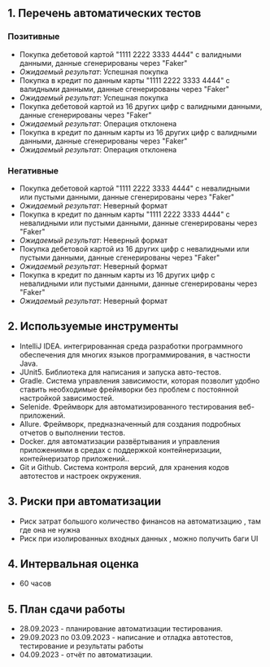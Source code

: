 

## 1. Перечень автоматических тестов 

### Позитивные

- Покупка дебетовой картой "1111 2222 3333 4444" с валидными данными, данные сгенерированы через "Faker"
- _Ожидаемый результат_: Успешная покупка
- Покупка в кредит по данным карты "1111 2222 3333 4444" с валидными данными, данные сгенерированы через "Faker"
- _Ожидаемый результат_: Успешная покупка
- Покупка дебетовой картой из 16 других цифр с валидными данными, данные сгенерированы через "Faker"
- _Ожидаемый результат_: Операция отклонена
- Покупка в кредит по данным карты из 16 других цифр с валидными данными, данные сгенерированы через "Faker"
- _Ожидаемый результат_: Операция отклонена

### Негативные

- Покупка дебетовой картой "1111 2222 3333 4444" с невалидными или пустыми данными, данные сгенерированы через "Faker"
- _Ожидаемый результат_: Неверный формат
- Покупка в кредит по данным карты "1111 2222 3333 4444" с невалидными или пустыми данными, данные сгенерированы через "Faker"
- _Ожидаемый результат_: Неверный формат
- Покупка дебетовой картой из 16 других цифр с невалидными или пустыми данными, данные сгенерированы через "Faker"
- _Ожидаемый результат_: Неверный формат
- Покупка в кредит по данным карты из 16 других цифр с невалидными или пустыми данными, данные сгенерированы через "Faker"
- _Ожидаемый результат_: Неверный формат


## 2. Используемые инструменты 

- IntelliJ IDEA. интегрированная среда разработки программного обеспечения для многих языков программирования, в частности Java.
- JUnit5. Библиотека для написания и запуска авто-тестов.
- Gradle. Система управления зависимости, которая позволит удобно ставить необходимые фреймворки без проблем с постоянной настройкой зависимостей.
- Selenide. Фреймворк для автоматизированного тестирования веб-приложений.
- Allure. Фреймворк, предназначенный для создания подробных отчетов о выполнении тестов.
- Docker.  для автоматизации развёртывания и управления приложениями в средах с поддержкой контейнеризации, контейнеризатор приложений..
- Git и Github. Система контроля версий, для хранения кодов автотестов и настроек окружения.

## 3. Риски при автоматизации 

- Риск затрат большого количество финансов на автоматизацию , там где она не нужна
- Риск при изолированных входных данных , можно получить баги UI

## 4. Интервальная оценка
- 60 часов

## 5. План сдачи работы
- 28.09.2023 - планирование автоматизации тестирования.
- 29.09.2023 по 03.09.2023 - написание и отладка автотестов, тестирование и результаты работы
- 04.09.2023 - отчёт по автоматизации.